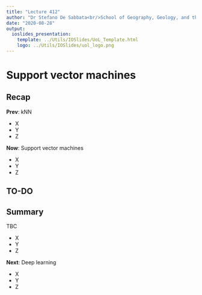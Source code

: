 ```yaml
---
title: "Lecture 412"
author: "Dr Stefano De Sabbata<br/>School of Geography, Geology, and the Env.<br/><a href=\"mailto:s.desabbata@le.ac.uk\">s.desabbata&commat;le.ac.uk</a> &vert; <a href=\"https://twitter.com/maps4thought\">&commat;maps4thought</a><br/><a href=\"https://github.com/sdesabbata/GY7702\">github.com/sdesabbata/GY7702</a> licensed under <a href=\"https://www.gnu.org/licenses/gpl-3.0.html\">GNU GPL v3.0</a>"
date: "2020-08-28"
output:
  ioslides_presentation:
    template: ../Utils/IOSlides/UoL_Template.html
    logo: ../Utils/IOSlides/uol_logo.png
---
```




<style type="text/css">
.small_r_all pre{
  font-size: 16px;
  line-height: 18px;
}
.small_r_output pre:not(.prettyprint){
  font-size: 16px;
  line-height: 18px;
}
.verysmall_r_output pre:not(.prettyprint){
  font-size: 12px;
  line-height: 14px;
}
</style>



# Support vector machines

## Recap

**Prev**: kNN

- X
- Y
- Z

**Now**: Support vector machines

- X
- Y
- Z



## TO-DO


## Summary

TBC

- X
- Y
- Z

**Next**: Deep learning

- X
- Y
- Z
